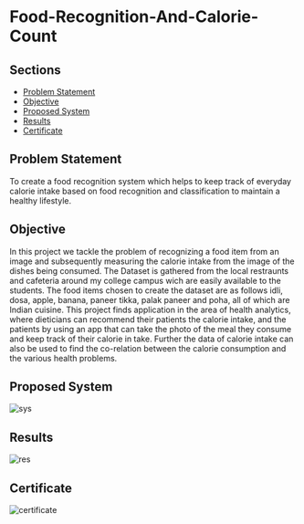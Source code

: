 # Food-Recognition-And-Calorie-Count

## Sections 
+ [Problem Statement](https://github.com/xtSumit/Food-Recognition-And-Calorie-Count#problemstatement)
+ [Objective](https://github.com/xtSumit/Food-Recognition-And-Calorie-Counto#bjective)
+ [Proposed System](https://github.com/xtSumit/Food-Recognition-And-Calorie-Count#proposedsystem)
+ [Results](https://github.com/xtSumit/Food-Recognition-And-Calorie-Count#results)
+ [Certificate](https://github.com/xtSumit/Food-Recognition-And-Calorie-Count#certificate)

## Problem Statement
To create a food recognition system which helps to keep track of everyday calorie intake based on food recognition and classification to maintain a healthy lifestyle.

## Objective
In this project we tackle the problem of recognizing a food item from an image and subsequently measuring the calorie intake from the image of the dishes being consumed. The Dataset is gathered from the local restraunts and cafeteria around my college campus wich are easily available to the students. The food items chosen to create the dataset are as follows idli, dosa, apple, banana, paneer tikka, palak paneer and poha, all of which are Indian cuisine. This project finds application in the area of health analytics, where dieticians can recommend their patients the calorie intake, and the patients by using an app that can take the photo of the meal they consume and keep track of their calorie in take. Further the data of calorie intake can also be used to find the co-relation between the calorie consumption and the various health problems.  

## Proposed System

![sys](https://user-images.githubusercontent.com/60252526/123555305-963a2980-d7a2-11eb-9e50-ef8ec5e0425d.jpg)

## Results
![res](https://user-images.githubusercontent.com/60252526/125445649-a2dade8b-bb27-49ef-b7cc-09026cc36340.jpg)


## Certificate

![certificate](https://user-images.githubusercontent.com/60252526/123555560-20cf5880-d7a4-11eb-9b79-21cd78028349.jpg)



